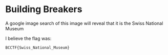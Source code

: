 # Building Breakers
A google image search of this image will reveal that it is the Swiss National Museum

I believe the flag was:
```
BCCTF{Swiss_National_Museum}
```
